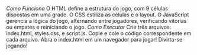 *Como Funciona*
O HTML define a estrutura do jogo, com 9 células dispostas em uma grade.
O CSS estiliza as células e o layout.
O JavaScript gerencia a lógica do jogo, alternando entre jogadores, verificando vitórias ou empates e reiniciando o jogo.
*Como Executar*
Crie três arquivos: index.html, styles.css, e script.js.
Copie e cole o código correspondente em cada arquivo.
Abra o index.html em um navegador para jogar!
Divirta-se jogando!
